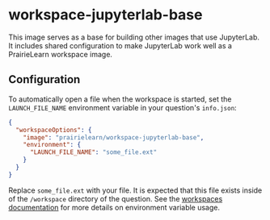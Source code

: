 # workspace-jupyterlab-base

This image serves as a base for building other images that use JupyterLab. It includes shared configuration to make JupyterLab work well as a PrairieLearn workspace image.

## Configuration

To automatically open a file when the workspace is started, set the `LAUNCH_FILE_NAME` environment variable in your question's `info.json`:

```json
{
  "workspaceOptions": {
    "image": "prairielearn/workspace-jupyterlab-base",
    "environment": {
      "LAUNCH_FILE_NAME": "some_file.ext"
    }
  }
}
```

Replace `some_file.ext` with your file. It is expected that this file exists inside of the `/workspace` directory of the question. See the [workspaces documentation](https://prairielearn.readthedocs.io/en/latest/workspaces/) for more details on environment variable usage.
